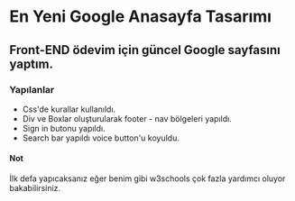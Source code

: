 # En Yeni Google Anasayfa Tasarımı
## Front-END ödevim için güncel Google sayfasını yaptım.
### Yapılanlar
* Css'de kurallar kullanıldı.
* Div ve Boxlar oluşturularak footer - nav bölgeleri yapıldı.
* Sign in butonu yapıldı.
* Search bar yapıldı voice button'u koyuldu.

#### Not
İlk defa yapıcaksanız eğer benim gibi w3schools çok fazla yardımcı oluyor bakabilirsiniz.
